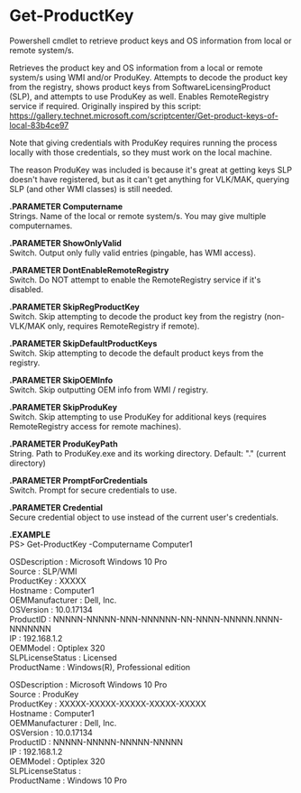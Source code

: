 # Get-ProductKey
Powershell cmdlet to retrieve product keys and OS information from local or remote system/s.

Retrieves the product key and OS information from a local or remote system/s using WMI and/or ProduKey. Attempts to
decode the product key from the registry, shows product keys from SoftwareLicensingProduct (SLP), and attempts to use
ProduKey as well. Enables RemoteRegistry service if required.
Originally inspired by this script: https://gallery.technet.microsoft.com/scriptcenter/Get-product-keys-of-local-83b4ce97

Note that giving credentials with ProduKey requires running the process locally with those credentials, so they must
work on the local machine. 

The reason ProduKey was included is because it's great at getting keys SLP doesn't have registered, but as it can't get
anything for VLK/MAK, querying SLP (and other WMI classes) is still needed.  

**.PARAMETER Computername**  
   Strings. Name of the local or remote system/s. You may give multiple computernames.
	
**.PARAMETER ShowOnlyValid**  
   Switch. Output only fully valid entries (pingable, has WMI access).

**.PARAMETER DontEnableRemoteRegistry**  
  Switch. Do NOT attempt to enable the RemoteRegistry service if it's disabled.

**.PARAMETER SkipRegProductKey**  
  Switch. Skip attempting to decode the product key from the registry (non-VLK/MAK only, requires RemoteRegistry if remote).

**.PARAMETER SkipDefaultProductKeys**  
  Switch. Skip attempting to decode the default product keys from the registry.
		
**.PARAMETER SkipOEMInfo**  
  Switch. Skip outputting OEM info from WMI / registry.

**.PARAMETER SkipProduKey**  
  Switch. Skip attempting to use ProduKey for additional keys (requires RemoteRegistry access for remote machines).

**.PARAMETER ProduKeyPath**  
  String. Path to ProduKey.exe and its working directory. Default: ".\" (current directory)

**.PARAMETER PromptForCredentials**  
  Switch. Prompt for secure credentials to use.

**.PARAMETER Credential**  
  Secure credential object to use instead of the current user's credentials.

**.EXAMPLE**  
  PS> Get-ProductKey -Computername Computer1  

 OSDescription    : Microsoft Windows 10 Pro  
 Source           : SLP/WMI  
 ProductKey       : XXXXX  
 Hostname         : Computer1  
 OEMManufacturer  : Dell, Inc.  
 OSVersion        : 10.0.17134  
 ProductID        : NNNNN-NNNNN-NNN-NNNNNN-NN-NNNN-NNNNN.NNNN-NNNNNNN  
 IP               : 192.168.1.2  
 OEMModel         : Optiplex 320  
 SLPLicenseStatus : Licensed  
 ProductName      : Windows(R), Professional edition  
  
 OSDescription    : Microsoft Windows 10 Pro  
 Source           : ProduKey  
 ProductKey       : XXXXX-XXXXX-XXXXX-XXXXX-XXXXX  
 Hostname         : Computer1  
 OEMManufacturer  : Dell, Inc.  
 OSVersion        : 10.0.17134  
 ProductID        : NNNNN-NNNNN-NNNNN-NNNNN  
 IP               : 192.168.1.2  
 OEMModel         : Optiplex 320  
 SLPLicenseStatus :  
 ProductName      : Windows 10 Pro  
